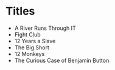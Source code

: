 # Titles

* A River Runs Through IT
* Fight Club
* 12 Years a Slave
* The Big Short
* 12 Monkeys
* The Curious Case of Benjamin Button
